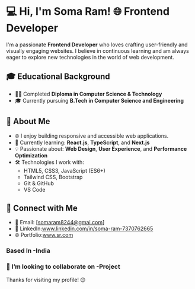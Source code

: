 # 💻 Hi, I'm Soma Ram! **🌐 Frontend Developer**


I'm a passionate **Frontend Developer** who loves crafting user-friendly and visually engaging websites. I believe in continuous learning and am always eager to explore new technologies in the world of web development.

## 🎓 Educational Background
- 🧑‍🎓 Completed **Diploma in Computer Science & Technology**
- 🎓 Currently pursuing **B.Tech in Computer Science and Engineering**

## 🚀 About Me
- 🌐 I enjoy building responsive and accessible web applications.
- 🌱 Currently learning: **React.js**, **TypeScript**, and **Next.js**
- 💡 Passionate about: **Web Design**, **User Experience**, and **Performance Optimization**
- 🛠️ Technologies I work with:
  - HTML5, CSS3, JavaScript (ES6+)
  - Tailwind CSS, Bootstrap
  - Git & GitHub
  - VS Code
## 🔗 Connect with Me
- 📧 Email: [somaram8244@gmai.com]
- 💼 LinkedIn:www.linkedin.com/in/soma-ram-7370762665
- 🌐 Portfolio:www.sr.com


### Based In -India
### 👯 I’m looking to collaborate on -Project


Thanks for visiting my profile! 😊
  
  



